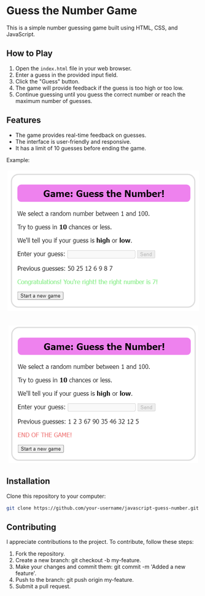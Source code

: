 # Guess the Number Game

This is a simple number guessing game built using HTML, CSS, and JavaScript.

## How to Play

1. Open the `index.html` file in your web browser.
2. Enter a guess in the provided input field.
3. Click the "Guess" button.
4. The game will provide feedback if the guess is too high or too low.
5. Continue guessing until you guess the correct number or reach the maximum number of guesses.


## Features

- The game provides real-time feedback on guesses.
- The interface is user-friendly and responsive.
- It has a limit of 10 guesses before ending the game.

Example:
<h6 align="center">
  <img alt="GuessNumber" title="#GuessNumber" src="./assets/result_success.PNG" />
</h6>
<h6 align="center">
  <img alt="GuessNumber" title="#GuessNumber" src="./assets/result_endgame.PNG" />
</h6>

## Installation

Clone this repository to your computer:

```bash
git clone https://github.com/your-username/javascript-guess-number.git
```
## Contributing

I appreciate contributions to the project. To contribute, follow these steps:

1. Fork the repository.
2. Create a new branch: git checkout -b my-feature.
3. Make your changes and commit them: git commit -m 'Added a new feature'.
4. Push to the branch: git push origin my-feature.
5. Submit a pull request.
